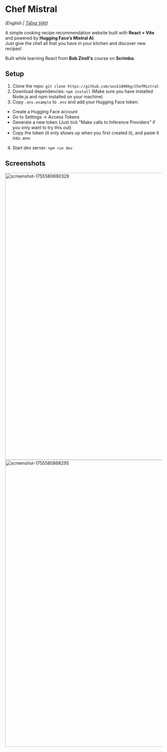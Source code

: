 # Chef Mistral
*(English | [Tiếng Việt](./README.vi.md))*

A simple cooking recipe recommendation website built with **React + Vite** and powered by **Hugging Face’s Mistral AI**.  
Just give the chef all that you have in your kitchen and discover new recipes!

Built while learning React from **Bob Ziroll's** course on **Scrimba**.

## Setup
1. Clone the repo: `git clone https://github.com/sock1000kg/ChefMistral`
2. Download dependencies: `npm install` (Make sure you have installed Node.js and npm installed on your machine)
3. Copy `.env.example` to `.env` and add your Hugging Face token:
- Create a Hugging Face account
- Go to Settings -> Access Tokens
- Generate a new token (Just tick "Make calls to Inference Providers" if you only want to try this out)
- Copy the token (it only shows up when you first created it), and paste it into .env
4. Start dev server: `npm run dev`

## Screenshots
<img width="1895" height="920" alt="screenshot-1755580690329" src="https://github.com/user-attachments/assets/916c4cbf-7286-41fd-9316-3470e02f7d8e" />
<img width="1893" height="920" alt="screenshot-1755580868295" src="https://github.com/user-attachments/assets/59fe0833-3402-4ed2-a9b7-2d44d1ba0462" />
